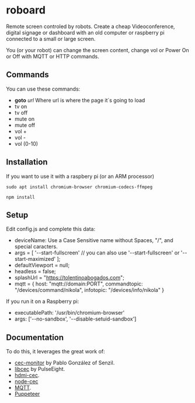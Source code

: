 # roboard

Remote screen controled by robots. Create a cheap Videoconference, digital signage or dashboard with an old computer or raspberry pi connected to a small or large screen.

You (or your robot) can change the screen content, change vol or Power On or Off with MQTT or HTTP commands.

## Commands

You can use these commands:

- **goto** *url* Where url is where the page it´s going to load
- tv on
- tv off
- mute on
- mute off
- vol +
- vol -
- vol (0-10)

## Installation

If you want to use it with a raspbery pi (or an ARM processor)

```console
sudo apt install chromium-browser chromium-codecs-ffmpeg
```

```console
npm install
```

## Setup

Edit config.js and complete this data:

- deviceName: Use a Case Sensitive name without Spaces, "/", and special caracters.
- args = [
        '--start-fullscreen' // you can also use '--start-fullscreen' or '--start-maximized'
];
- defaultViewport = null;
- headless = false;
- splashUrl = "https://tolentinoabogados.com";
- mqtt = {
    host: "mqtt://domain:PORT",
    commandtopic: "/devices/command/nikola",
    infotopic: "/devices/info/nikola"
}

If you run it on a Raspberry pi:

- executablePath: '/usr/bin/chromium-browser'
- args: ['--no-sandbox', '--disable-setuid-sandbox']

## Documentation

To do this, it leverages the great work of:

- [cec-monitor](https://github.com/senzil/cec-monitor) by Pablo González of Senzil.
- [libcec](https://github.com/Pulse-Eight/libcec) by PulseEight.
- [hdmi-cec](https://github.com/jvanharn/node-hdmi-cec).
- [node-cec](https://github.com/patlux/node-cec)
- [MQTT](https://www.npmjs.com/package/mqtt).
- [Puppeteer](https://github.com/puppeteer/puppeteer)
